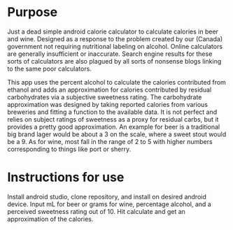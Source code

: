 # Purpose
Just a dead simple android calorie calculator to calculate calories in beer and wine. 
Designed as a response to the problem created by our (Canada) government not requiring nutritional labeling on alcohol. 
Online calculators are generally insufficient or inaccurate. 
Search engine results for these sorts of calculators are also plagued by all sorts of nonsense blogs linking to the same poor calculators. 

This app uses the percent alcohol to calculate the calories contributed from ethanol and adds an approximation for calories contributed by residual carbohydrates via a subjective sweetness rating. 
The carbohydrate approximation was designed by taking reported calories from various breweries and fitting a function to the available data. 
It is not perfect and relies on subject ratings of sweetness as a proxy for residual carbs, but it provides a pretty good approximation. 
An example for beer is a traditional big brand lager would be about a 3 on the scale, where a sweet stout would be a 9. 
As for wine, most fall in the range of 2 to 5 with higher numbers corresponding to things like port or sherry. 

# Instructions for use
Install android studio, clone repository, and install on desired android device. 
Input mL for beer or grams for wine, percentage alcohol, and a perceived sweetness rating out of 10. 
Hit calculate and get an approximation of the calories. 
